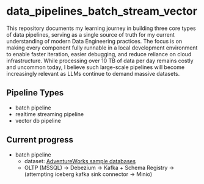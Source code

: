 # data_pipelines_batch_stream_vector
This repository documents my learning journey in building three core types of data pipelines, serving as a single source of truth for my current understanding of modern Data Engineering practices. The focus is on making every component fully runnable in a local development environment to enable faster iteration, easier debugging, and reduce reliance on cloud infrastructure. While processing over 10 TB of data per day remains costly and uncommon today, I believe such large-scale pipelines will become increasingly relevant as LLMs continue to demand massive datasets.

## Pipeline Types
- batch pipeline
- realtime streaming pipeline
- vector db pipeline

## Current progress
- batch pipeline
    - dataset: [AdventureWorks sample databases](https://learn.microsoft.com/en-us/sql/samples/adventureworks-install-configure?view=sql-server-ver17&tabs=ssms)
    - OLTP (MSSQL) → Debezium → Kafka + Schema Registry → (attempting iceberg kafka sink connector → Minio)
